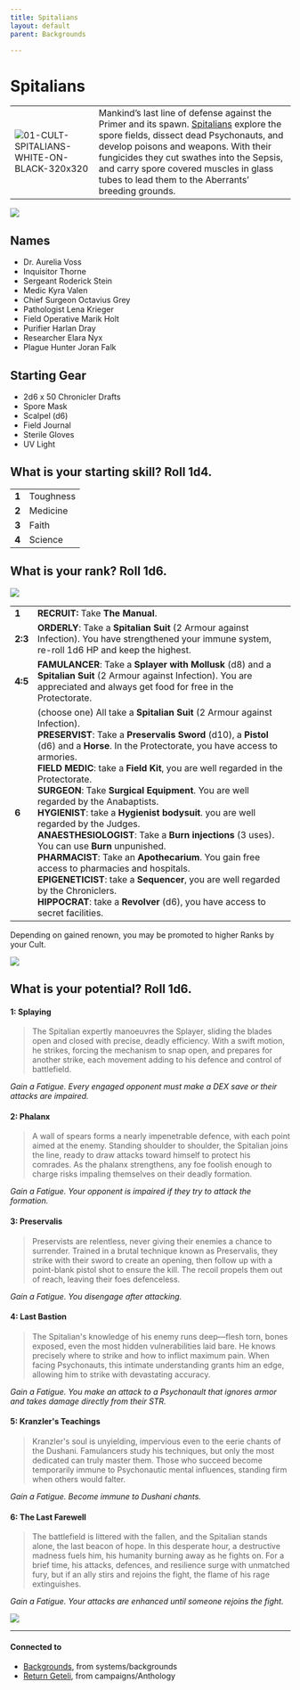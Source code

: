 ```yaml
---
title: Spitalians
layout: default
parent: Backgrounds

---
```


# Spitalians

|                                                                                                                  |                                                                                                                                                                                                                                                                                                                                                                          |
| ---------------------------------------------------------------------------------------------------------------- | ------------------------------------------------------------------------------------------------------------------------------------------------------------------------------------------------------------------------------------------------------------------------------------------------------------------------------------------------------------------------ |
| ![01-CULT-SPITALIANS-WHITE-ON-BLACK-320x320](../../../imgs/icons/01-CULT-SPITALIANS-WHITE-ON-BLACK-320x320.webp) | Mankind’s last line of defense against the Primer and its spawn. [Spitalians](https://degenesis.com/world/cults/spitalians) explore the spore fields, dissect dead Psychonauts, and develop poisons and weapons. With their fungicides they cut swathes into the Sepsis, and carry spore covered muscles in glass tubes to lead them to the Aberrants’ breeding grounds. |


![](https://a.storyblok.com/f/72501/2715x3840/8900dcd07d/001-spitalians-archetype.jpg)

## Names

- Dr. Aurelia Voss
- Inquisitor Thorne
- Sergeant Roderick Stein
- Medic Kyra Valen
- Chief Surgeon Octavius Grey
- Pathologist Lena Krieger
- Field Operative Marik Holt
- Purifier Harlan Dray
- Researcher Elara Nyx
- Plague Hunter Joran Falk

## Starting Gear

- 2d6 x 50 Chronicler Drafts
- Spore Mask
- Scalpel (d6)
- Field Journal
- Sterile Gloves
- UV Light

## What is your starting skill? Roll 1d4.

|       |           |
| ----- | --------- |
| **1** | Toughness |
| **2** | Medicine  |
| **3** | Faith     |
| **4** | Science   |

## What is your rank? Roll 1d6.

![](https://i.imgur.com/LKEOuPq.png)

|         |                                                                                                                                                                                                                                                                                                                                                                                                                                                                                                                                                                                                                                                                                                                                                                                                                                                               |
| ------- | ------------------------------------------------------------------------------------------------------------------------------------------------------------------------------------------------------------------------------------------------------------------------------------------------------------------------------------------------------------------------------------------------------------------------------------------------------------------------------------------------------------------------------------------------------------------------------------------------------------------------------------------------------------------------------------------------------------------------------------------------------------------------------------------------------------------------------------------------------------- |
| **1**   | **RECRUIT:** Take **The Manual**.                                                                                                                                                                                                                                                                                                                                                                                                                                                                                                                                                                                                                                                                                                                                                                                                                             |
| **2:3** | **ORDERLY**: Take a **Spitalian Suit** (2 Armour against Infection). You have strengthened your immune system, re-roll 1d6 HP and keep the highest.                                                                                                                                                                                                                                                                                                                                                                                                                                                                                                                                                                                                                                                                                                           |
| **4:5** | **FAMULANCER**: Take a **Splayer with Mollusk** (d8) and a **Spitalian Suit** (2 Armour against Infection). You are appreciated and always get food for free in the Protectorate.                                                                                                                                                                                                                                                                                                                                                                                                                                                                                                                                                                                                                                                                             |
| **6**   | (choose one) All take a **Spitalian Suit** (2 Armour against Infection).<br>**PRESERVIST**: Take a **Preservalis Sword** (d10), a **Pistol** (d6) and a **Horse**. In the Protectorate, you have access to armories.<br>**FIELD MEDIC**: take a **Field Kit**, you are well regarded in the Protectorate.<br>**SURGEON**: Take **Surgical Equipment**. You are well regarded by the Anabaptists.<br>**HYGIENIST**: take a **Hygienist bodysuit**. you are well regarded by the Judges.<br>**ANAESTHESIOLOGIST**: Take a **Burn injections** (3 uses). You can use **Burn** unpunished.<br>**PHARMACIST**: Take an **Apothecarium**. You gain free access to pharmacies and hospitals.<br>**EPIGENETICIST**: take a **Sequencer**, you are well regarded by the Chroniclers.<br>**HIPPOCRAT**: take a **Revolver** (d6), you have access to secret facilities. |

Depending on gained renown, you may be promoted to higher Ranks by your Cult.

![](https://i.imgur.com/n83TXJi.png)

## What is your potential? Roll 1d6.

#### 1: Splaying

> The Spitalian expertly manoeuvres the Splayer, sliding the blades open and closed with precise, deadly efficiency. With a swift motion, he strikes, forcing the mechanism to snap open, and prepares for another strike, each movement adding to his defence and control of battlefield.

*Gain a Fatigue. Every engaged opponent must make a DEX save or their attacks are impaired.*

#### 2: Phalanx

> A wall of spears forms a nearly impenetrable defence, with each point aimed at the enemy. Standing shoulder to shoulder, the Spitalian joins the line, ready to draw attacks toward himself to protect his comrades. As the phalanx strengthens, any foe foolish enough to charge risks impaling themselves on their deadly formation.

*Gain a Fatigue. Your opponent is impaired if they try to attack the formation.*

#### 3: Preservalis

> Preservists are relentless, never giving their enemies a chance to surrender. Trained in a brutal technique known as Preservalis, they strike with their sword to create an opening, then follow up with a point-blank pistol shot to ensure the kill. The recoil propels them out of reach, leaving their foes defenceless.

*Gain a Fatigue. You disengage after attacking.*

#### 4: Last Bastion

> The Spitalian's knowledge of his enemy runs deep—flesh torn, bones exposed, even the most hidden vulnerabilities laid bare. He knows precisely where to strike and how to inflict maximum pain. When facing Psychonauts, this intimate understanding grants him an edge, allowing him to strike with devastating accuracy.

*Gain a Fatigue. You make an attack to a Psychonault that ignores armor and takes damage directly from their STR.*

#### 5: Kranzler's Teachings

> Kranzler's soul is unyielding, impervious even to the eerie chants of the Dushani. Famulancers study his techniques, but only the most dedicated can truly master them. Those who succeed become temporarily immune to Psychonautic mental influences, standing firm when others would falter.

*Gain a Fatigue. Become immune to Dushani chants.*

#### 6: The Last Farewell

> The battlefield is littered with the fallen, and the Spitalian stands alone, the last beacon of hope. In this desperate hour, a destructive madness fuels him, his humanity burning away as he fights on. For a brief time, his attacks, defences, and resilience surge with unmatched fury, but if an ally stirs and rejoins the fight, the flame of his rage extinguishes.

*Gain a Fatigue. Your attacks are enhanced until someone rejoins the fight.*

![](https://img2.storyblok.com/3420x2162/filters:quality(90)/f/72501/4570x2887/fdff41381a/opener-spitalian.jpg)

---
#### Connected to

<!-- QueryToSerialize: LIST without ID "["+ title + "](https://terra-campaigns.github.io/"+ regexreplace(file.path, ".md", "") + ")" + ", from " + regexreplace(file.folder, "degenesis/", "") FROM ([[]]) OR outgoing([[]]) SORT file.folder DESC -->
<!-- SerializedQuery: LIST without ID "["+ title + "](https://terra-campaigns.github.io/"+ regexreplace(file.path, ".md", "") + ")" + ", from " + regexreplace(file.folder, "degenesis/", "") FROM ([[]]) OR outgoing([[]]) SORT file.folder DESC -->
- [Backgrounds](https://terra-campaigns.github.io/degenesis/systems/backgrounds/index), from systems/backgrounds
- [Return Geteli](https://terra-campaigns.github.io/degenesis/campaigns/Anthology/ReturnGeteli), from campaigns/Anthology
<!-- SerializedQuery END -->
